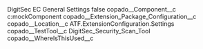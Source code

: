 <?xml version="1.0" encoding="UTF-8"?>
<CustomMetadata xmlns="http://soap.sforce.com/2006/04/metadata" xmlns:xsi="http://www.w3.org/2001/XMLSchema-instance" xmlns:xsd="http://www.w3.org/2001/XMLSchema">
    <label>DigitSec EC General Settings</label>
    <protected>false</protected>
    <values>
        <field>copado__Component__c</field>
        <value xsi:type="xsd:string">c:mockComponent</value>
    </values>
    <values>
        <field>copado__Extension_Package_Configuration__c</field>
        <value xsi:nil="true"/>
    </values>
    <values>
        <field>copado__Location__c</field>
        <value xsi:type="xsd:string">ATF.ExtensionConfiguration.Settings</value>
    </values>
    <values>
        <field>copado__TestTool__c</field>
        <value xsi:type="xsd:string">DigitSec_Security_Scan_Tool</value>
    </values>
    <values>
        <field>copado__WhereIsThisUsed__c</field>
        <value xsi:nil="true"/>
    </values>
</CustomMetadata>
